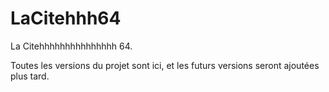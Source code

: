 # LaCitehhh64
La Citehhhhhhhhhhhhhhh 64.

Toutes les versions du projet sont ici, et les futurs versions seront ajoutées plus tard.
